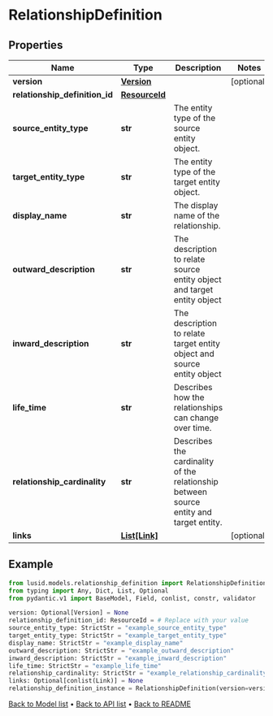 # RelationshipDefinition

## Properties
Name | Type | Description | Notes
------------ | ------------- | ------------- | -------------
**version** | [**Version**](Version.md) |  | [optional] 
**relationship_definition_id** | [**ResourceId**](ResourceId.md) |  | 
**source_entity_type** | **str** | The entity type of the source entity object. | 
**target_entity_type** | **str** | The entity type of the target entity object. | 
**display_name** | **str** | The display name of the relationship. | 
**outward_description** | **str** | The description to relate source entity object and target entity object | 
**inward_description** | **str** | The description to relate target entity object and source entity object | 
**life_time** | **str** | Describes how the relationships can change over time. | 
**relationship_cardinality** | **str** | Describes the cardinality of the relationship between source entity and target entity. | 
**links** | [**List[Link]**](Link.md) |  | [optional] 
## Example

```python
from lusid.models.relationship_definition import RelationshipDefinition
from typing import Any, Dict, List, Optional
from pydantic.v1 import BaseModel, Field, conlist, constr, validator

version: Optional[Version] = None
relationship_definition_id: ResourceId = # Replace with your value
source_entity_type: StrictStr = "example_source_entity_type"
target_entity_type: StrictStr = "example_target_entity_type"
display_name: StrictStr = "example_display_name"
outward_description: StrictStr = "example_outward_description"
inward_description: StrictStr = "example_inward_description"
life_time: StrictStr = "example_life_time"
relationship_cardinality: StrictStr = "example_relationship_cardinality"
links: Optional[conlist(Link)] = None
relationship_definition_instance = RelationshipDefinition(version=version, relationship_definition_id=relationship_definition_id, source_entity_type=source_entity_type, target_entity_type=target_entity_type, display_name=display_name, outward_description=outward_description, inward_description=inward_description, life_time=life_time, relationship_cardinality=relationship_cardinality, links=links)

```

[Back to Model list](../README.md#documentation-for-models) &#8226; [Back to API list](../README.md#documentation-for-api-endpoints) &#8226; [Back to README](../README.md)

